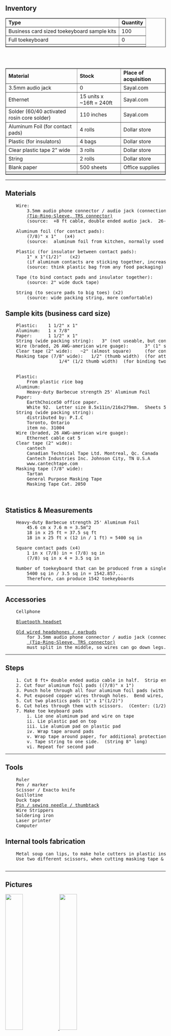 <title>fabrication</title>


Inventory
---

<table border=1>

<tr>
<td><b>Type</b></td>
<td><b>Quantity</b></td>
</tr>

<tr>
<td>Business card sized toekeyboard sample kits</td>
<td>100</td>
</tr>

<tr>
<td>Full toekeyboard</td>
<td>0</td>
</tr>

<tr>
<td></td>
<td></td>
</tr>

</table>

<br>
<br>

<table border=1>

<tr>
<td><b>Material</b></td>
<td><b>Stock</b></td>
<td><b>Place of acquisition</b></td>
</tr>

<tr>
<td>3.5mm audio jack</td>
<td>0</td>
<td>Sayal.com</td>
</tr>

<tr>
<td>Ethernet</td>
<td>15 units x ~16ft = 240ft </td>
<td>Sayal.com</td>
</tr>

<tr>
<td>Solder (60/40 activated rosin core solder)</td>
<td>110 inches</td>
<td>Sayal.com</td>
</tr>

<tr> 
<td>Aluminum Foil (for contact pads)</td>
<td>4 rolls </td>
<td>Dollar store</td>
</tr>

<tr>
<td>Plastic (for insulators)</td>
<td>4 bags</td>
<td>Dollar store</td>
</tr>

<tr>
<td>Clear plastic tape 2" wide</td>
<td>3 rolls</td>
<td>Dollar store</td>
</tr>

<tr>
<td>String</td>
<td>2 rolls</td>
<td>Dollar store</td>
</tr>

<tr>
<td>Blank paper</td>
<td>500 sheets</td>
<td>Office supplies</td>
</tr>

<tr>
<td></td>
<td></td>
<td></td>
</tr>

</table>

<hr>


Materials
---
<pre>
	Wire:
	&nbsp;&nbsp;&nbsp;&nbsp;3.5mm audio phone connector / audio jack (connection to cellphone)
	&nbsp;&nbsp;&nbsp;&nbsp;<a href="https://en.wikipedia.org/wiki/Phone_connector_(audio)">(Tip-Ring-Sleeve, TRS connector)</a>
	&nbsp;&nbsp;&nbsp;&nbsp;(source:  +8 ft cable, double ended audio jack.  26-30 <a href="https://en.wikipedia.org/wiki/American_wire_gauge">AWG</a>. Left & Right channel encased in different sleeves)

	Aluminum foil (for contact pads):
	&nbsp;&nbsp;&nbsp;&nbsp;(7/8)" x 1"   (x4)
	&nbsp;&nbsp;&nbsp;&nbsp;(source:  aluminum foil from kitchen, normally used for baking/bbq)

	Plastic (for insulator between contact pads):
	&nbsp;&nbsp;&nbsp;&nbsp;1" x 1"(1/2)"	(x2)
	&nbsp;&nbsp;&nbsp;&nbsp;(if aluminum contacts are sticking together, increase thickness with multiple plastic layers)
	&nbsp;&nbsp;&nbsp;&nbsp;(source: think plastic bag from any food packaging)

	Tape (to bind contact pads and insulator together):
	&nbsp;&nbsp;&nbsp;&nbsp;(source: 2" wide duck tape)

	String (to secure pads to big toes)	(x2)
	&nbsp;&nbsp;&nbsp;&nbsp;(source: wide packing string, more comfortable)
</pre>


Sample kits (business card size)
---
<pre>
	Plastic:	1 1/2" x 1"
	Aluminum: 	1 x 7/8"
	Paper: 		1 1/2" x 1"
	String (wide packing string): 	3" (not useable, but conveys idea of having string)
	Wire (braded, 26 AWG-american wire guage): 		3" (1" stripped)
	Clear tape (2" wide): 	~2" (almost square)		(for contacts pads)
	Masking tape (7/8" wide): 	1/2" (thumb width)	(for attaching string to pad)
					1/4" (1/2 thumb width)	(for binding two individual pads together)


	Plastic:
		From plastic rice bag
	Aluminum:
		Heavy-duty Barbecue strength 25' Aluminum Foil
	Paper: 	
		EarthChoice50 office paper.  
		White 92.  Letter size 8.5x11in/216x279mm.  Sheets 500. Item 1846.
	String (wide packing string):
		distributed by: P.I.C
		Toronto, Ontario
		item no. 31004
	Wire (braded, 26 AWG-american wire guage):	
		Ethernet cable cat 5
	Clear tape (2" wide): 
		cantech
		Canadian Technical Tape Ltd. Montreal, Qc. Canada
		Cantech Industries Inc. Johnson City, TN U.S.A
		www.cantechtape.com
	Masking tape (7/8" wide): 
		Tartan 
		General Purpose Masking Tape
		Masking Tape Cat. 2050


</pre>


Statistics & Measurements
---
<pre>
	Heavy-duty Barbecue strength 25' Aluminum Foil
		45.6 cm x 7.6 m = 3.5m^2
		18 in x 25 ft = 37.5 sq ft
		18 in x 25 ft x (12 in / 1 ft) = 5400 sq in

	Square contact pads (x4)
		1 in x (7/8) in = (7/8) sq in
		(7/8) sq in x 4 = 3.5 sq in

	Number of toekeyboard that can be produced from a single roll of aluminum foil
		5400 sq in / 3.5 sq in = 1542.857...
		Therefore, can produce 1542 toekeyboards
</pre>

<hr>

Accessories
---
<pre>
	Cellphone

	<a href="https://en.wikipedia.org/wiki/Headset_%28audio%29#Bluetooth">Bluetooth headset</a>

	<a href="https://en.wikipedia.org/wiki/Headphones">Old wired headphones / earbuds</a>
	&nbsp;&nbsp;&nbsp;&nbsp;for 3.5mm audio phone connector / audio jack (connection to cellphone)
	&nbsp;&nbsp;&nbsp;&nbsp;<a href="https://en.wikipedia.org/wiki/Phone_connector_(audio)"> (Tip-Ring-Sleeve, TRS connector)</a>
	&nbsp;&nbsp;&nbsp;&nbsp;must split in the middle, so wires can go down legs.
</pre>


<hr>

Steps
---

<pre>
	1. Cut 8 ft+ double ended audio cable in half.  Strip ends, expose 1" wire.   (akes two toe keyboards, each 4 ft long)  
	2. Cut four aluminum foil pads ((7/8)" x 1")
	3. Punch hole through all four aluminum foil pads (with pin / sewing needle / thumbtack) ( (1/2)" from side; (1/4)" from bottom )
	4. Put exposed copper wires through holes.  Bend wires, loop at bottom.  Solder in place.
	5. Cut two plastics pads (1" x 1"(1/2)")
	6. Cut holes through them with scissors.  (Center: (1/2)" from side; (5/8)" from top. Diameter: approximately (3/8)")
	7. Make toe keyboard pads
		i. Lie one aluminum pad and wire on tape
		ii. Lie plastic pad on top
		iii. Lie alumium pad on plastic pad
		iv. Wrap tape around pads
		v. Wrap tape around paper, for additional protection / advertising / instructions.
		v. Tape string to one side.  (String 8" long)
		vi. Repeat for second pad
</pre>

<hr>

Tools
---
<pre>
	Ruler
	Pen / marker
	Scissor / Exacto knife  
	Guillotine
	Duck tape
	<a href="https://en.wikipedia.org/wiki/Drawing_pin">Pin / sewing needle / thumbtack</a> 
	Wire Strippers
	Soldering iron
	Laser printer
	Computer
</pre>

Internal tools fabrication
---
<pre>
	Metal soup can lips, to make hole cutters in plastic insulator.
	Use two different scissors, when cutting masking tape & string.  So doesnt stick to scissors.

</pre>


<hr>

Pictures
---

<a href="images/prototype/v4/DSC03650.JPG" target="_blank">
	<img src="images/prototype/v4/DSC03650.JPG" width="33%" />
</a>

<a href="images/prototype/v4/DSC03657.JPG" target="_blank">
	<img src="images/prototype/v4/DSC03657.JPG" width="33%" />
</a>

<a href="images/prototype/v4/DSC03645.JPG" target="_blank">
	<img src="images/prototype/v4/DSC03645.JPG" width="33%" />
</a>


<br>

<a href="images/prototype/v4/DSC03626.JPG" target="_blank">
	<img src="images/prototype/v4/DSC03626.JPG" width="33%" />
</a>

<a href="images/prototype/v4/DSC03625.JPG" target="_blank">
	<img src="images/prototype/v4/DSC03625.JPG" width="33%" />
</a>

<a href="images/prototype/v4/DSC03620.JPG" target="_blank">
	<img src="images/prototype/v4/DSC03620.JPG" width="33%" />
</a>


<br>

<a href="images/prototype/v4/DSC03618.JPG" target="_blank">
	<img src="images/prototype/v4/DSC03618.JPG" width="33%" />
</a>

<a href="images/prototype/v4/DSC03617.JPG" target="_blank">
	<img src="images/prototype/v4/DSC03617.JPG" width="33%" />
</a>

<a href="images/prototype/v4/DSC03642.JPG" target="_blank">
	<img src="images/prototype/v4/DSC03642.JPG" width="33%" />
</a>






<br><a href="https://toekeyboard.github.io/toekeyboard-fabrication/pics_fabrication/v5/index.html" target="_blank">Version 5</a>
<br><a href="https://toekeyboard.github.io/toekeyboard-fabrication/pics_fabrication/v4/index.html" target="_blank">Version 4</a>
<br><a href="https://toekeyboard.github.io/toekeyboard-fabrication/pics_fabrication/v3/index.html" target="_blank">Version 3</a>
<br><a href="https://toekeyboard.github.io/toekeyboard-fabrication/pics_fabrication/v2/index.html" target="_blank">Version 2</a>
<br><a href="https://toekeyboard.github.io/toekeyboard-fabrication/pics_fabrication/v1/index.html" target="_blank">Version 1</a>











<br>
<a href="images/prototype/prototype.png" target="_blank">
	<img src="images/prototype/prototype.png" width="33%" />
</a>

<a href="https://en.wikipedia.org/wiki/Phone_connector_%28audio%29#TRRS_standards" target="_blank">
	<img src="images/prototype/TRRS_connector/TRRS_connector.jpg" width="33%" />
</a>

<a href="https://github.com/toekeyboard/toekeyboard-fabrication/blob/master/pics_fabrication/design_freecad" target="_blank">
	<img src="images/prototype/parts.jpg" width="33%" />
</a>




<br>
<br>
